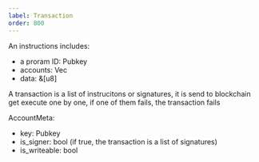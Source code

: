 ```yaml
---
label: Transaction
order: 800
---
```


An instructions includes:

- a proram ID: Pubkey
- accounts: Vec<AccountMeta>
- data: &[u8]

A transaction is a list of instrucitons or signatures, it is send to blockchain get execute one by one, if one of them fails, the transaction fails

AccountMeta:

- key: Pubkey
- is_signer: bool (if true, the transaction is a list of signatures)
- is_writeable: bool
